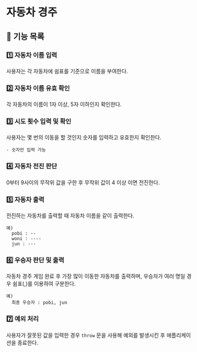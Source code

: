 # 자동차 경주

## 📍 기능 목록

### 1️⃣ 자동차 이름 입력
사용자는 각 자동차에 쉼표를 기준으로 이름을 부여한다.

### 2️⃣ 자동차 이름 유효 확인
각 자동차의 이름이 1자 이상, 5자 이하인지 확인한다.

### 3️⃣ 시도 횟수 입력 및 확인
사용자는 몇 번의 이동을 할 것인지 숫자를 입력하고 유효한지 확인한다.

```
- 숫자만 입력 가능
```
### 4️⃣ 자동차 전진 판단
0부터 9사이의 무작위 값을 구한 후 무작위 값이 4 이상 이면 전진한다.

### 5️⃣ 자동차 출력
전진하는 자동차를 출력할 때 자동차 이름을 같이 출력한다.

```
예) 
  pobi : --
  woni : ----
  jun : ---
```

### 6️⃣ 우승자 판단 및 출력
자동차 경주 게임 완료 후 가장 많이 이동한 자동차를 출력하며,
우승자가 여러 명일 경우 쉼표(,)를 이용하여 구분한다.

```
예) 
  최종 우승자 : pobi, jun
```


### 7️⃣ 예외 처리
사용자가 잘못된 값을 입력한 경우 `throw` 문을 사용해 예외를 발생시킨 후 애플리케이션을 종료한다.